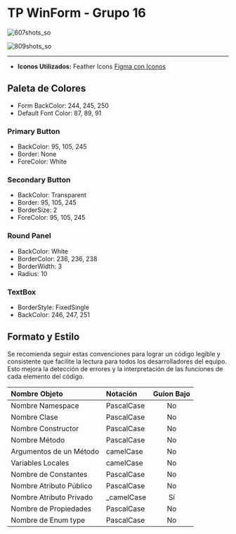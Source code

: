 # TP WinForm - Grupo 16

![607shots_so](https://github.com/FacuMasino/tp-winform-equipo-16/assets/13455216/50d79bcd-6bc5-4ff9-94bd-21c93588c1b4)

![809shots_so](https://github.com/FacuMasino/tp-winform-equipo-16/assets/13455216/edd57ed9-3a67-4ad4-969c-fdec6c09f88e)

---

- **Iconos Utilizados:** Feather Icons
[Figma con Iconos](https://www.figma.com/file/SrqzxLyyNF0paaJaEuNFNS/TPWinForm?type=design&node-id=1:2104&mode=design&t=3NzGvJcjVbpzR9XY-1)

## Paleta de Colores

- Form BackColor: 244, 245, 250
- Default Font Color: 87, 89, 91

### Primary Button 
- BackColor: 95, 105, 245
- Border: None
- ForeColor: White

### Secondary Button 
- BackColor: Transparent
- Border: 95, 105, 245
- BorderSize: 2
- ForeColor: 95, 105, 245

### Round Panel
- BackColor: White
- BorderColor: 236, 236, 238
- BorderWidth: 3
- Radius: 10

### TextBox
- BorderStyle: FixedSingle
- BackColor: 246, 247, 251

## Formato y Estilo

Se recomienda seguir estas convenciones para lograr un código legible y consistente que facilite la lectura para todos los desarrolladores del equipo. Esto mejora la detección de errores y la interpretación de las funciones de cada elemento del código.

| Nombre Objeto             | Notación   | Guion Bajo |
|:--------------------------|:-----------|:----------:|
| Nombre Namespace          | PascalCase | No         |
| Nombre Clase              | PascalCase | No         |
| Nombre Constructor        | PascalCase | No         |
| Nombre Método             | PascalCase | No         |
| Argumentos de un Método   | camelCase  | No         |
| Variables Locales         | camelCase  | No         |
| Nombre de Constantes      | PascalCase | No         |
| Nombre Atributo Público   | PascalCase | No         |
| Nombre Atributo Privado   | _camelCase | Sí         |
| Nombre de Propiedades     | PascalCase | No         |
| Nombre de Enum type       | PascalCase | No         |
